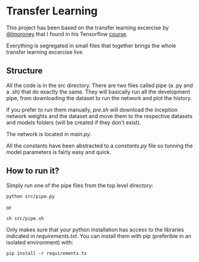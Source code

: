 # Transfer Learning

This project has been based on the transfer learning excercise by [@lmoroney](https://twitter.com/lmoroney) that I found in his Tensorflow [course](https://www.coursera.org/learn/convolutional-neural-networks-tensorflow/).

Everything is segregated in small files that together brings the whole transfer learning excercise live. 

## Structure

All the code is in the src directory. There are two files called pipe (a .py and a .sh) that do exactly the same. They will basically run all the development pipe, from downloading the dataset to run the network and plot the history.

If you prefer to run them manually, *pre.sh* will download the inception network weights and the dataset and move them to the respective datasets and models folders (will be created if they don't exist).

The network is located in *main.py*.

All the constants have been abstracted to a *constants.py* file so tunning the model parameters is fairly easy and quick.

## How to run it?

Simply run one of the pipe files from the top level directory:

```
python src/pipe.py
```

or

```
sh src/pipe.sh
```

Only makes sure that your python installation has access to the libraries indicated in *requirements.txt*. You can install them with pip (preferible in an isolated environment) with:

```
pip install -r requirements.tx
```
